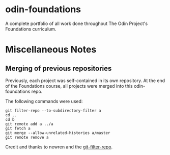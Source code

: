 # odin-foundations
A complete portfolio of all work done throughout The Odin Project's Foundations curriculum.

# Miscellaneous Notes

## Merging of previous repositories
Previously, each project was self-contained in its own repository.
At the end of the Foundations course, all projects were merged into this odin-foundations repo. 

The following commands were used:
```cd a
git filter-repo --to-subdirectory-filter a
cd ..
cd b
git remote add a ../a
git fetch a
git merge --allow-unrelated-histories a/master
git remote remove a
```
Credit and thanks to newren and the [git-filter-repo](https://github.com/newren/git-filter-repo).